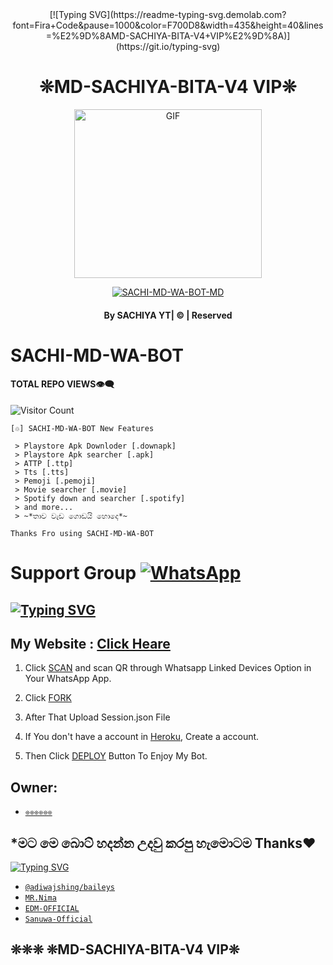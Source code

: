<div align="center">
  [![Typing SVG](https://readme-typing-svg.demolab.com?font=Fira+Code&pause=1000&color=F700D8&width=435&height=40&lines=%E2%9D%8AMD-SACHIYA-BITA-V4+VIP%E2%9D%8A)](https://git.io/typing-svg)

# ❊MD-SACHIYA-BITA-V4 VIP❊

  <p align="center">

<img src="https://i.imgur.com/XHhlqtK.jpeg" alt="GIF" width="300" height="270"/>

</p>

  <p align="center">

<a href="#"><img title="SACHI-MD-WA-BOT-MD" src="https://img.shields.io/badge/astro-md-green?colorA=%23ff0000&colorB=%23017e40&style=for-the-badge"></a>

</p>

</div>

#### <p align="center">By SACHIYA YT| © | Reserved  </br> 

# SACHI-MD-WA-BOT
#### TOTAL REPO VIEWS👁️‍🗨️
![Visitor Count](https://profile-counter.glitch.me/terror-boy/count.svg)

    [♲] SACHI-MD-WA-BOT New Features

     > Playstore Apk Downloder [.downapk]
     > Playstore Apk searcher [.apk]
     > ATTP [.ttp]
     > Tts [.tts]
     > Pemoji [.pemoji]
     > Movie searcher [.movie]
     > Spotify down and searcher [.spotify]
     > and more... 
     > ~*තාව වැඩ ගොඩයි හොදෙ*~
   
   ```Thanks Fro using SACHI-MD-WA-BOT```
   
# Support Group <a href="https://chat.whatsapp.com/JLqwVWcONTkFRRfW89IcR5"><img alt="WhatsApp" src="https://img.shields.io/badge/-Whatsapp%20Group-lightgrey?style=for-the-badge&logo=whatsapp&logoColor=white"/></a>

## [![Typing SVG](https://readme-typing-svg.herokuapp.com?font=Rockstar-ExtraBold&color=F33A6A&lines=WELCOME+TO+SACHI+MD+WA+BOT+MD+WA+BOT.;CREATED+BY+BEST+MULTIDEVICE+WA+BOT;THANKS+FOR+VISITING+MY+GIT)](https://git.io/typing-svg)

 </a>

</p>

 ## My Website : [Click Heare](https://sites.google.com/view/vihangabot-md/vihangamd)

1. Click [SCAN](https://replit.com/@Slsachiya99/BLACK-TIGER-MD-V1-3?v=1) and scan QR through Whatsapp Linked Devices Option in Your WhatsApp App.

2. Click [FORK](https://github.com/Slsachiya99/-MD-SACHIYA-BITA-V4-VIP-/upload/master)

2. After That Upload Session.json File

3. If You don't have a account in [Heroku](https://signup.heroku.com/), Create a account.

5. Then Click [DEPLOY](https://heroku.com/deploy) Button To Enjoy My Bot.


## Owner:
* [`❊❊❊❊❊❊`](www.wa.com.0767233346)

## *මට මෙ බොට් හදන්න උදවු කරපු හැමොටම Thanks❤️

[![Typing SVG](https://readme-typing-svg.demolab.com?font=Fira+Code&pause=1000&color=12F700&background=3D00FF00&width=435&height=300&lines=%E0%B6%B8%E0%B6%A7+%E0%B6%B6%E0%B7%9C%E0%B6%A7%E0%B7%8A+%E0%B7%84%E0%B6%AF%E0%B6%B1%E0%B7%8A%E0%B6%B1+%E0%B6%8B%E0%B6%AF%E0%B7%80%E0%B7%94+%E0%B6%9A%E0%B6%BB%E0%B6%B4%E0%B7%94+%E0%B7%84%E0%B7%90%E0%B6%B8%E0%B7%9C%E0%B6%A7%E0%B6%B8+%E2%9D%A4%EF%B8%8F;Thanks%E2%9D%A4%EF%B8%8F+%E0%B7%84%E0%B7%9C%E0%B6%AF%E0%B7%99)](https://git.io/typing-svg)

* [`@adiwajshing/baileys`](https://github.com/adiwajshing/baileys)
* [`MR.Nima`](https://github.com/DarkMakerofc)
* [`EDM-OFFICIAL`](https://github.com/edm-official)
* [`Sanuwa-Official`](https://github.com/sanuwaofficial)


##  ❊❊❊ ❊MD-SACHIYA-BITA-V4 VIP❊
